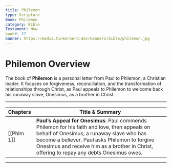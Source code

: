 ```yaml
---
title: Philemon
type: Scripture
Book: Philemon
category: Bible
Testament: New
book#: 57
banner: https://media.tinkernerd.dev/banners/bible/philemon.jpg
---
```

# Philemon Overview

The book of **Philemon** is a personal letter from Paul to Philemon, a Christian leader. It focuses on forgiveness, reconciliation, and the transformation of relationships through Christ, as Paul appeals to Philemon to welcome back his runaway slave, Onesimus, as a brother in Christ.

---

| Chapters   | Title & Summary                                                                                                                                                                                                                                                                         |
| ---------- | --------------------------------------------------------------------------------------------------------------------------------------------------------------------------------------------------------------------------------------------------------------------------------------- |
| [[Phlm 1]] | **Paul’s Appeal for Onesimus**: Paul commends Philemon for his faith and love, then appeals on behalf of Onesimus, a runaway slave who has become a believer. Paul asks Philemon to forgive Onesimus and receive him as a brother in Christ, offering to repay any debts Onesimus owes. |

---